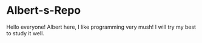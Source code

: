 # Albert-s-Repo
Hello everyone!
Albert here, I like programming very mush!
I will try my best to study it well.
